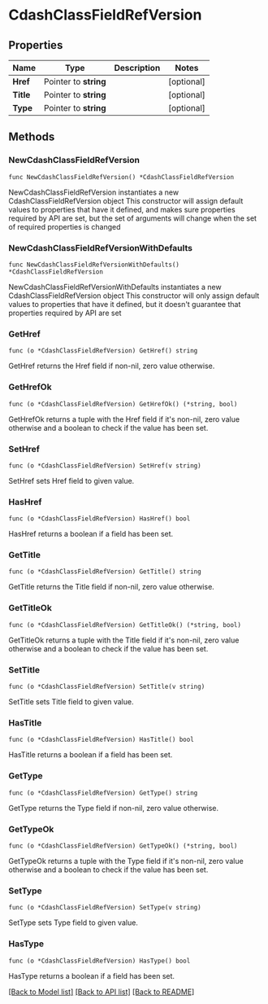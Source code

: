 # CdashClassFieldRefVersion

## Properties

Name | Type | Description | Notes
------------ | ------------- | ------------- | -------------
**Href** | Pointer to **string** |  | [optional] 
**Title** | Pointer to **string** |  | [optional] 
**Type** | Pointer to **string** |  | [optional] 

## Methods

### NewCdashClassFieldRefVersion

`func NewCdashClassFieldRefVersion() *CdashClassFieldRefVersion`

NewCdashClassFieldRefVersion instantiates a new CdashClassFieldRefVersion object
This constructor will assign default values to properties that have it defined,
and makes sure properties required by API are set, but the set of arguments
will change when the set of required properties is changed

### NewCdashClassFieldRefVersionWithDefaults

`func NewCdashClassFieldRefVersionWithDefaults() *CdashClassFieldRefVersion`

NewCdashClassFieldRefVersionWithDefaults instantiates a new CdashClassFieldRefVersion object
This constructor will only assign default values to properties that have it defined,
but it doesn't guarantee that properties required by API are set

### GetHref

`func (o *CdashClassFieldRefVersion) GetHref() string`

GetHref returns the Href field if non-nil, zero value otherwise.

### GetHrefOk

`func (o *CdashClassFieldRefVersion) GetHrefOk() (*string, bool)`

GetHrefOk returns a tuple with the Href field if it's non-nil, zero value otherwise
and a boolean to check if the value has been set.

### SetHref

`func (o *CdashClassFieldRefVersion) SetHref(v string)`

SetHref sets Href field to given value.

### HasHref

`func (o *CdashClassFieldRefVersion) HasHref() bool`

HasHref returns a boolean if a field has been set.

### GetTitle

`func (o *CdashClassFieldRefVersion) GetTitle() string`

GetTitle returns the Title field if non-nil, zero value otherwise.

### GetTitleOk

`func (o *CdashClassFieldRefVersion) GetTitleOk() (*string, bool)`

GetTitleOk returns a tuple with the Title field if it's non-nil, zero value otherwise
and a boolean to check if the value has been set.

### SetTitle

`func (o *CdashClassFieldRefVersion) SetTitle(v string)`

SetTitle sets Title field to given value.

### HasTitle

`func (o *CdashClassFieldRefVersion) HasTitle() bool`

HasTitle returns a boolean if a field has been set.

### GetType

`func (o *CdashClassFieldRefVersion) GetType() string`

GetType returns the Type field if non-nil, zero value otherwise.

### GetTypeOk

`func (o *CdashClassFieldRefVersion) GetTypeOk() (*string, bool)`

GetTypeOk returns a tuple with the Type field if it's non-nil, zero value otherwise
and a boolean to check if the value has been set.

### SetType

`func (o *CdashClassFieldRefVersion) SetType(v string)`

SetType sets Type field to given value.

### HasType

`func (o *CdashClassFieldRefVersion) HasType() bool`

HasType returns a boolean if a field has been set.


[[Back to Model list]](../README.md#documentation-for-models) [[Back to API list]](../README.md#documentation-for-api-endpoints) [[Back to README]](../README.md)


